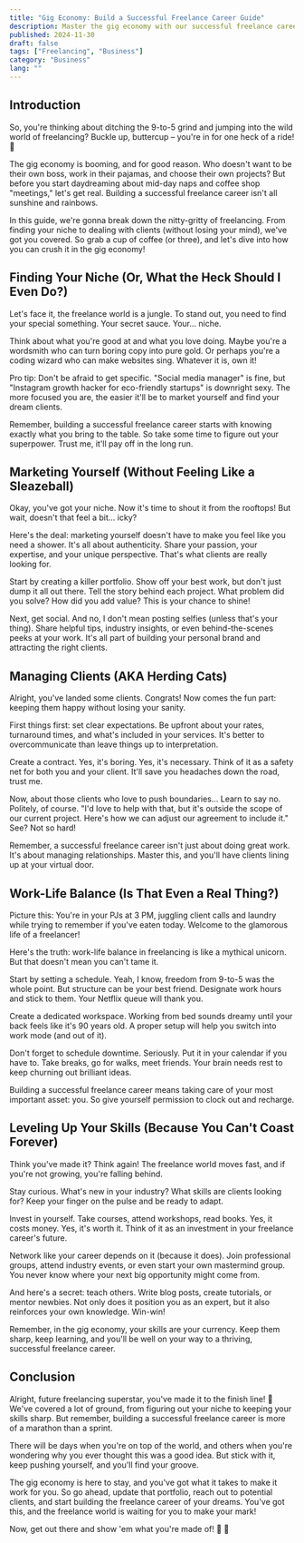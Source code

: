 ```yaml
---
title: "Gig Economy: Build a Successful Freelance Career Guide"
description: Master the gig economy with our successful freelance career guide. Learn to find your niche, market yourself, manage clients, and level up your skills.
published: 2024-11-30
draft: false
tags: ["Freelancing", "Business"]
category: "Business"
lang: ""
---
```


<!-- ![Hero Image](./heroImage.jpg) -->

## Introduction

So, you're thinking about ditching the 9-to-5 grind and jumping into the wild world of freelancing? Buckle up, buttercup – you're in for one heck of a ride! 🎢

The gig economy is booming, and for good reason. Who doesn't want to be their own boss, work in their pajamas, and choose their own projects? But before you start daydreaming about mid-day naps and coffee shop "meetings," let's get real. Building a successful freelance career isn't all sunshine and rainbows.


In this guide, we're gonna break down the nitty-gritty of freelancing. From finding your niche to dealing with clients (without losing your mind), we've got you covered. So grab a cup of coffee (or three), and let's dive into how you can crush it in the gig economy!

## Finding Your Niche (Or, What the Heck Should I Even Do?)

Let's face it, the freelance world is a jungle. To stand out, you need to find your special something. Your secret sauce. Your... niche.

Think about what you're good at and what you love doing. Maybe you're a wordsmith who can turn boring copy into pure gold. Or perhaps you're a coding wizard who can make websites sing. Whatever it is, own it!

Pro tip: Don't be afraid to get specific. "Social media manager" is fine, but "Instagram growth hacker for eco-friendly startups" is downright sexy. The more focused you are, the easier it'll be to market yourself and find your dream clients.

Remember, building a successful freelance career starts with knowing exactly what you bring to the table. So take some time to figure out your superpower. Trust me, it'll pay off in the long run.

## Marketing Yourself (Without Feeling Like a Sleazeball)

Okay, you've got your niche. Now it's time to shout it from the rooftops! But wait, doesn't that feel a bit... icky?

Here's the deal: marketing yourself doesn't have to make you feel like you need a shower. It's all about authenticity. Share your passion, your expertise, and your unique perspective. That's what clients are really looking for.

Start by creating a killer portfolio. Show off your best work, but don't just dump it all out there. Tell the story behind each project. What problem did you solve? How did you add value? This is your chance to shine!

Next, get social. And no, I don't mean posting selfies (unless that's your thing). Share helpful tips, industry insights, or even behind-the-scenes peeks at your work. It's all part of building your personal brand and attracting the right clients.

## Managing Clients (AKA Herding Cats)

Alright, you've landed some clients. Congrats! Now comes the fun part: keeping them happy without losing your sanity.

First things first: set clear expectations. Be upfront about your rates, turnaround times, and what's included in your services. It's better to overcommunicate than leave things up to interpretation.

Create a contract. Yes, it's boring. Yes, it's necessary. Think of it as a safety net for both you and your client. It'll save you headaches down the road, trust me.

Now, about those clients who love to push boundaries... Learn to say no. Politely, of course. "I'd love to help with that, but it's outside the scope of our current project. Here's how we can adjust our agreement to include it." See? Not so hard!

Remember, a successful freelance career isn't just about doing great work. It's about managing relationships. Master this, and you'll have clients lining up at your virtual door.

## Work-Life Balance (Is That Even a Real Thing?)

Picture this: You're in your PJs at 3 PM, juggling client calls and laundry while trying to remember if you've eaten today. Welcome to the glamorous life of a freelancer!

Here's the truth: work-life balance in freelancing is like a mythical unicorn. But that doesn't mean you can't tame it.

Start by setting a schedule. Yeah, I know, freedom from 9-to-5 was the whole point. But structure can be your best friend. Designate work hours and stick to them. Your Netflix queue will thank you.

Create a dedicated workspace. Working from bed sounds dreamy until your back feels like it's 90 years old. A proper setup will help you switch into work mode (and out of it).

Don't forget to schedule downtime. Seriously. Put it in your calendar if you have to. Take breaks, go for walks, meet friends. Your brain needs rest to keep churning out brilliant ideas.

Building a successful freelance career means taking care of your most important asset: you. So give yourself permission to clock out and recharge.

## Leveling Up Your Skills (Because You Can't Coast Forever)

Think you've made it? Think again! The freelance world moves fast, and if you're not growing, you're falling behind.

Stay curious. What's new in your industry? What skills are clients looking for? Keep your finger on the pulse and be ready to adapt.

Invest in yourself. Take courses, attend workshops, read books. Yes, it costs money. Yes, it's worth it. Think of it as an investment in your freelance career's future.

Network like your career depends on it (because it does). Join professional groups, attend industry events, or even start your own mastermind group. You never know where your next big opportunity might come from.

And here's a secret: teach others. Write blog posts, create tutorials, or mentor newbies. Not only does it position you as an expert, but it also reinforces your own knowledge. Win-win!

Remember, in the gig economy, your skills are your currency. Keep them sharp, keep learning, and you'll be well on your way to a thriving, successful freelance career.

## Conclusion

Alright, future freelancing superstar, you've made it to the finish line! 🏁 We've covered a lot of ground, from figuring out your niche to keeping your skills sharp. But remember, building a successful freelance career is more of a marathon than a sprint.

There will be days when you're on top of the world, and others when you're wondering why you ever thought this was a good idea. But stick with it, keep pushing yourself, and you'll find your groove.

The gig economy is here to stay, and you've got what it takes to make it work for you. So go ahead, update that portfolio, reach out to potential clients, and start building the freelance career of your dreams. You've got this, and the freelance world is waiting for you to make your mark!

Now, get out there and show 'em what you're made of! 💪 🚀

